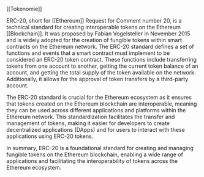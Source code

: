 [[Tokenomie]]

ERC-20, short for [[Ethereum]] Request for Comment number 20, is a technical standard for creating interoperable tokens on the Ethereum [[Blockchain]]. It was proposed by Fabian Vogelsteller in November 2015 and is widely adopted for the creation of fungible tokens within smart contracts on the Ethereum network. The ERC-20 standard defines a set of functions and events that a smart contract must implement to be considered an ERC-20 token contract. These functions include transferring tokens from one account to another, getting the current token balance of an account, and getting the total supply of the token available on the network. Additionally, it allows for the approval of token transfers by a third-party account.

The ERC-20 standard is crucial for the Ethereum ecosystem as it ensures that tokens created on the Ethereum blockchain are interoperable, meaning they can be used across different applications and platforms within the Ethereum network. This standardization facilitates the transfer and management of tokens, making it easier for developers to create decentralized applications (DApps) and for users to interact with these applications using ERC-20 tokens.

In summary, ERC-20 is a foundational standard for creating and managing fungible tokens on the Ethereum blockchain, enabling a wide range of applications and facilitating the interoperability of tokens across the Ethereum ecosystem.
